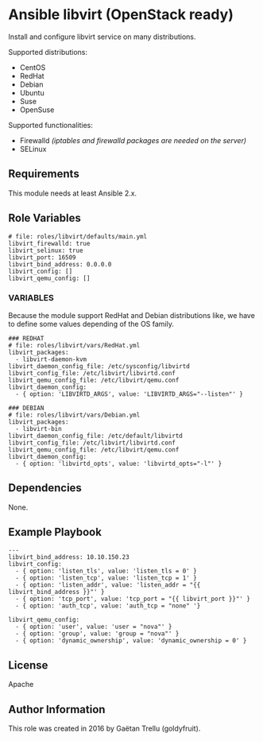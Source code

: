 # Ansible libvirt (OpenStack ready)
Install and configure libvirt service on many distributions.

Supported distributions:

- CentOS
- RedHat
- Debian
- Ubuntu
- Suse
- OpenSuse

Supported functionalities:

- Firewalld *(iptables and firewalld packages are needed on the server)*
- SELinux

## Requirements
This module needs at least Ansible 2.x.

## Role Variables

```
# file: roles/libvirt/defaults/main.yml
libvirt_firewalld: true
libvirt_selinux: true
libvirt_port: 16509
libvirt_bind_address: 0.0.0.0
libvirt_config: []
libvirt_qemu_config: []
```

### VARIABLES
Because the module support RedHat and Debian distributions like, we have to define some values depending of the OS family.
```
### REDHAT
# file: roles/libvirt/vars/RedHat.yml
libvirt_packages:
  - libvirt-daemon-kvm
libvirt_daemon_config_file: /etc/sysconfig/libvirtd
libvirt_config_file: /etc/libvirt/libvirtd.conf
libvirt_qemu_config_file: /etc/libvirt/qemu.conf
libvirt_daemon_config:
  - { option: 'LIBVIRTD_ARGS', value: 'LIBVIRTD_ARGS="--listen"' }
```
```
### DEBIAN
# file: roles/libvirt/vars/Debian.yml
libvirt_packages:
  - libvirt-bin
libvirt_daemon_config_file: /etc/default/libvirtd 
libvirt_config_file: /etc/libvirt/libvirtd.conf
libvirt_qemu_config_file: /etc/libvirt/qemu.conf
libvirt_daemon_config:
  - { option: 'libvirtd_opts', value: 'libvirtd_opts="-l"' }
```
## Dependencies
None.

## Example Playbook
```
---
libvirt_bind_address: 10.10.150.23
libvirt_config:
  - { option: 'listen_tls', value: 'listen_tls = 0' }
  - { option: 'listen_tcp', value: 'listen_tcp = 1' }
  - { option: 'listen_addr', value: 'listen_addr = "{{ libvirt_bind_address }}"' }
  - { option: 'tcp_port', value: 'tcp_port = "{{ libvirt_port }}"' }
  - { option: 'auth_tcp', value: 'auth_tcp = "none" '}

libvirt_qemu_config:
  - { option: 'user', value: 'user = "nova"' }
  - { option: 'group', value: 'group = "nova"' }
  - { option: 'dynamic_ownership', value: 'dynamic_ownership = 0' }
```

## License
Apache

## Author Information
This role was created in 2016 by Gaëtan Trellu (goldyfruit).
